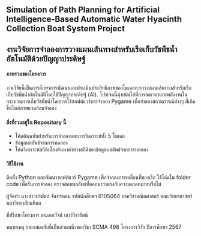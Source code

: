 ## Simulation of Path Planning for Artificial Intelligence-Based Automatic Water Hyacinth Collection Boat System Project
## งานวิจัยการจำลองการวางแผนเส้นทางสำหรับเรือเก็บวัชพืชน้ำอัตโนมัติด้วยปัญญาประดิษฐ์

#### ภาพรวมของโครงการ
งานวิจัยนี้เป็นการศึกษาการพัฒนาและประเมินประสิทธิภาพของโมเดลการวางแผนเส้นทางสำหรับเรือเก็บวัชพืชน้ำอัตโนมัติโดยใช้ปัญญาประดิษฐ์ (AI). โปรเจคนี้มุ่งเน้นไปที่การลดเวลาและพลังงานในกระบวนการเก็บวัชพืชน้ำโดยการใช้ซอฟต์แวร์การจำลอง Pygame เพื่อจำลองสถานการณ์ต่างๆ ที่เกิดขึ้นในสภาพแวดล้อมจำลอง

#### สิ่งที่รวมอยู่ใน Repository นี้
- โค้ดต้นฉบับสำหรับการจำลองและการวิเคราะห์ทั้ง 5 โมเดล 
- ข้อมูลผลลัพธ์จากการทดลอง
- โค้ดวิเคราะห์สถิติเบื้องต้นหาค่าทางสถิติของข้อมูลผลลัพธ์จากการทดลอง

#### วิธีใช้งาน
ติดตั้ง Python และพัฒนาซอฟต์แวร์ Pygame เพื่อจำลองการเคลื่อนที่ของเรือ
ใช้โค้ดใน folder code เพื่อรันการจำลอง
ตรวจสอบผลลัพธ์ที่ออกมาว่าตรงกับความคาดหมายหรือไม่

ผู้จัดทำ
นางสาวปรมัตถ์ จันทร์หอม
รหัสนักศึกษา 6105064
ภาควิชาคณิตศาสตร์ คณะวิทยาศาสตร์ มหาวิทยาลัยมหิดล

ที่ปรึกษาโครงการ
ดร.เอกวัจน์ เชาว์วิชารัตน์

หมายเหตุ
รายงานฉบับนี้เป็นส่วนหนึ่งของวิชา SCMA 498 โครงการวิจัย ปีการศึกษา 2567


